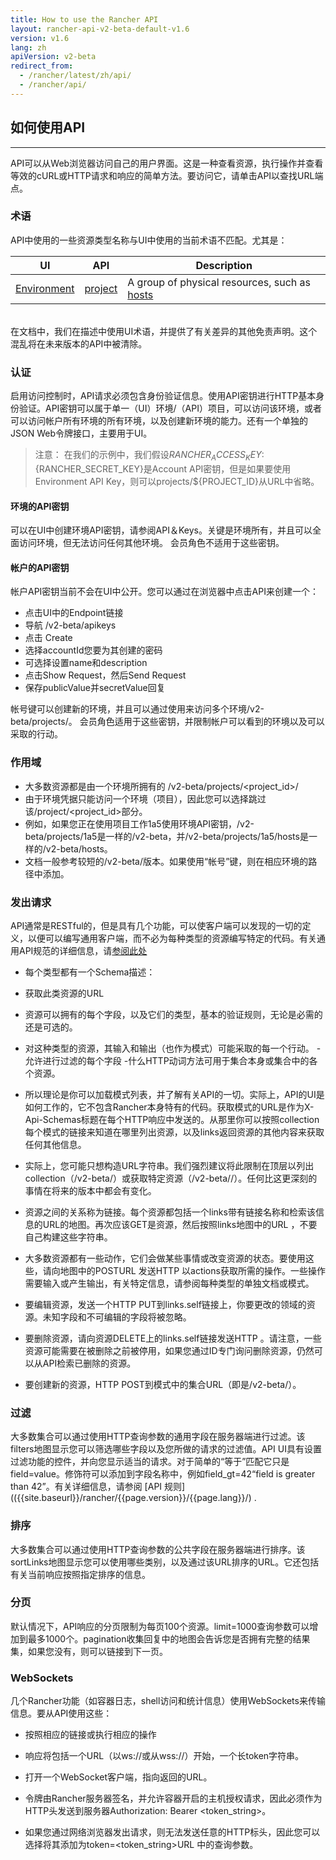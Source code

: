 ```yaml
---
title: How to use the Rancher API
layout: rancher-api-v2-beta-default-v1.6
version: v1.6
lang: zh
apiVersion: v2-beta
redirect_from:
  - /rancher/latest/zh/api/
  - /rancher/api/
---
```


## 如何使用API
---

API可以从Web浏览器访问自己的用户界面。这是一种查看资源，执行操作并查看等效的cURL或HTTP请求和响应的简单方法。要访问它，请单击API以查找URL端点。

### 术语

API中使用的一些资源类型名称与UI中使用的当前术语不匹配。尤其是：



| UI                                       | API                                      | Description                              |
| ---------------------------------------- | ---------------------------------------- | ---------------------------------------- |
| [Environment]({{site.baseurl}}/rancher/{{page.version}}/{{page.lang}}/environments/) | [project]({{site.baseurl}}/rancher/{{page.version}}/{{page.lang}}/api/{{page.apiVersion}}/api-resources/project) | A group of physical resources, such as [hosts]({{site.baseurl}}/rancher/{{page.version}}/{{page.lang}}/api/{{page.apiVersion}}/api-resources/host) |

<br>
在文档中，我们在描述中使用UI术语，并提供了有关差异的其他免责声明。这个混乱将在未来版本的API中被清除。


### 认证

启用访问控制时，API请求必须包含身份验证信息。使用API密钥进行HTTP基本身份验证。API密钥可以属于单一（UI）环境/（API）项目，可以访问该环境，或者可以访问帐户所有环境的所有环境，以及创建新环境的能力。还有一个单独的JSON Web令牌接口，主要用于UI。

> 注意：
> 在我们的示例中，我们假设${RANCHER_ACCESS_KEY}:${RANCHER_SECRET_KEY}是Account API密钥，但是如果要使用Environment API Key，则可以projects/${PROJECT_ID}从URL中省略。

#### 环境的API密钥

可以在UI中创建环境API密钥，请参阅API＆Keys。关键是环境所有，并且可以全面访问环境，但无法访问任何其他环境。 会员角色不适用于这些密钥。


#### 帐户的API密钥

帐户API密钥当前不会在UI中公开。您可以通过在浏览器中点击API来创建一个：

  - 点击UI中的Endpoint链接
  - 导航 /v2-beta/apikeys
  - 点击 Create
  - 选择accountId您要为其创建的密码
  - 可选择设置name和description
  - 点击Show Request，然后Send Request
  - 保存publicValue并secretValue回复

帐号键可以创建新的环境，并且可以通过使用来访问多个环境/v2-beta/projects/。 会员角色适用于这些密钥，并限制帐户可以看到的环境以及可以采取的行动。

### 作用域

- 大多数资源都是由一个环境所拥有的 /v2-beta/projects/<project_id>/<resource>
- 由于环境凭据只能访问一个环境（项目），因此您可以选择跳过该/project/<project_id>部分。
- 例如，如果您正在使用项目工作1a5使用环境API密钥，/v2-beta/projects/1a5是一样的/v2-beta，并/v2-beta/projects/1a5/hosts是一样的/v2-beta/hosts。
- 文档一般参考较短的/v2-beta/<type>版本。如果使用“帐号”键，则在相应环境的路径中添加。

### 发出请求

API通常是RESTful的，但是具有几个功能，可以使客户端可以发现的一切的定义，以便可以编写通用客户端，而不必为每种类型的资源编写特定的代码。有关通用API规范的详细信息，请[参阅此处]({{site.baseurl}}/rancher/{{page.version}}/{{page.lang}}/rancher/api/v2-beta/spec/v1.6/zh/apispecification.md) 

  - 每个类型都有一个Schema描述：
  - 获取此类资源的URL
  - 资源可以拥有的每个字段，以及它们的类型，基本的验证规则，无论是必需的还是可选的。
  - 对这种类型的资源，其输入和输出（也作为模式）可能采取的每一个行动。
      -允许进行过滤的每个字段
        -什么HTTP动词方法可用于集合本身或集合中的各个资源。

- 所以理论是你可以加载模式列表，并了解有关API的一切。实际上，API的UI是如何工作的，它不包含Rancher本身特有的代码。获取模式的URL是作为X-Api-Schemas标题在每个HTTP响应中发送的。从那里你可以按照collection每个模式的链接来知道在哪里列出资源，以及links返回资源的其他内容来获取任何其他信息。

- 实际上，您可能只想构造URL字符串。我们强烈建议将此限制在顶层以列出collection（/v2-beta/<type>）或获取特定资源（/v2-beta/<type>/<id>）。任何比这更深刻的事情在将来的版本中都会有变化。

- 资源之间的关系称为链接。每个资源都包括一个links带有链接名称和检索该信息的URL的地图。再次应该GET是资源，然后按照links地图中的URL ，不要自己构建这些字符串。

- 大多数资源都有一些动作，它们会做某些事情或改变资源的状态。要使用这些，请向地图中的POSTURL 发送HTTP 以actions获取所需的操作。一些操作需要输入或产生输出，有关特定信息，请参阅每种类型的单独文档或模式。

- 要编辑资源，发送一个HTTP PUT到links.self链接上，你要更改的领域的资源。未知字段和不可编辑的字段将被忽略。

- 要删除资源，请向资源DELETE上的links.self链接发送HTTP 。请注意，一些资源可能需要在被删除之前被停用，如果您通过ID专门询问删除资源，仍然可以从API检索已删除的资源。

- 要创建新的资源，HTTP POST到模式中的集合URL（即是/v2-beta/<type>）。


### 过滤

大多数集合可以通过使用HTTP查询参数的通用字段在服务器端进行过滤。该filters地图显示您可以筛选哪些字段以及您所做的请求的过滤值。API UI具有设置过滤功能的控件，并向您显示适当的请求。对于简单的“等于”匹配它只是field=value。修饰符可以添加到字段名称中，例如field_gt=42“field is greater than 42”。有关详细信息，请参阅 [API 规则](({{site.baseurl}}/rancher/{{page.version}}/{{page.lang}}/) .

### 排序

大多数集合可以通过使用HTTP查询参数的公共字段在服务器端进行排序。该sortLinks地图显示您可以使用哪些类别，以及通过该URL排序的URL。它还包括有关当前响应按照指定排序的信息。

### 分页

默认情况下，API响应的分页限制为每页100个资源。limit=1000查询参数可以增加到最多1000个。pagination收集回复中的地图会告诉您是否拥有完整的结果集，如果您没有，则可以链接到下一页。

### WebSockets

几个Rancher功能（如容器日志，shell访问和统计信息）使用WebSockets来传输信息。要从API使用这些：

- 按照相应的链接或执行相应的操作

- 响应将包括一个URL（以ws://或从wss://）开始，一个长token字符串。

- 打开一个WebSocket客户端，指向返回的URL。

- 令牌由Rancher服务器签名，并允许容器开启的主机授权请求，因此必须作为HTTP头发送到服务器Authorization: Bearer <token_string>。

- 如果您通过网络浏览器发出请求，则无法发送任意的HTTP标头，因此您可以选择将其添加为token=<token_string>URL 中的查询参数。
